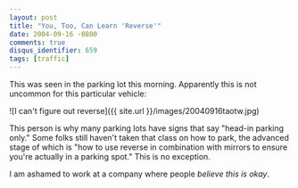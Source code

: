 ```yaml
---
layout: post
title: "You, Too, Can Learn 'Reverse'"
date: 2004-09-16 -0800
comments: true
disqus_identifier: 659
tags: [traffic]
---
```

This was seen in the parking lot this morning. Apparently this is not
uncommon for this particular vehicle:

 ![I can't figure out
reverse]({{ site.url }}/images/20040916taotw.jpg)

 This person is why many parking lots have signs that say "head-in
parking only." Some folks still haven't taken that class on how to park,
the advanced stage of which is "how to use reverse in combination with
mirrors to ensure you're actually in a parking spot." This is no
exception.

 I am ashamed to work at a company where people *believe this is okay*.
